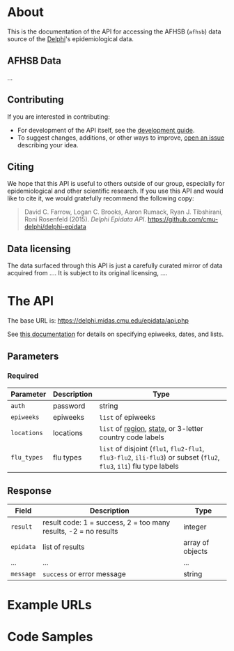 # About

This is the documentation of the API for accessing the AFHSB (`afhsb`) data source of
the [Delphi](https://delphi.cmu.edu/)'s epidemiological data.

## AFHSB Data

... <!-- TODO -->

## Contributing

If you are interested in contributing:

- For development of the API itself, see the
  [development guide](docs/epidata_development.md).
- To suggest changes, additions, or other ways to improve,
  [open an issue](https://github.com/cmu-delphi/delphi-epidata/issues/new)
  describing your idea.

## Citing

We hope that this API is useful to others outside of our group, especially for
epidemiological and other scientific research. If you use this API and would
like to cite it, we would gratefully recommend the following copy:

> David C. Farrow,
> Logan C. Brooks,
> Aaron Rumack,
> Ryan J. Tibshirani,
> Roni Rosenfeld
> (2015).
> _Delphi Epidata API_.
> https://github.com/cmu-delphi/delphi-epidata

## Data licensing

The data surfaced through this API is just a carefully curated mirror of data acquired from .... <!-- TODO -->
It is subject to its original licensing, .... <!-- TODO -->

# The API

The base URL is: https://delphi.midas.cmu.edu/epidata/api.php

See [this documentation](README.md) for details on specifying epiweeks, dates, and lists.

## Parameters

### Required

| Parameter | Description | Type |
| --- | --- | --- |
| `auth` | password | string |
| `epiweeks` | epiweeks | `list` of epiweeks |
| `locations` | locations | `list` of [region](labels/regions.txt), [state](labels/states.txt), or 3-letter country code labels |
| `flu_types` | flu types | `list` of disjoint (`flu1`, `flu2-flu1`, `flu3-flu2`, `ili-flu3`) or subset (`flu2`, `flu3`, `ili`) flu type labels |

## Response

| Field | Description | Type |
| --- | --- | --- |
| `result` | result code: 1 = success, 2 = too many results, -2 = no results | integer |
| `epidata` | list of results | array of objects |
| ... | ... | ... | <!-- TODO -->
| `message` | `success` or error message | string |

# Example URLs

<!-- TODO: fix -->

# Code Samples

<!-- TODO: fix -->
